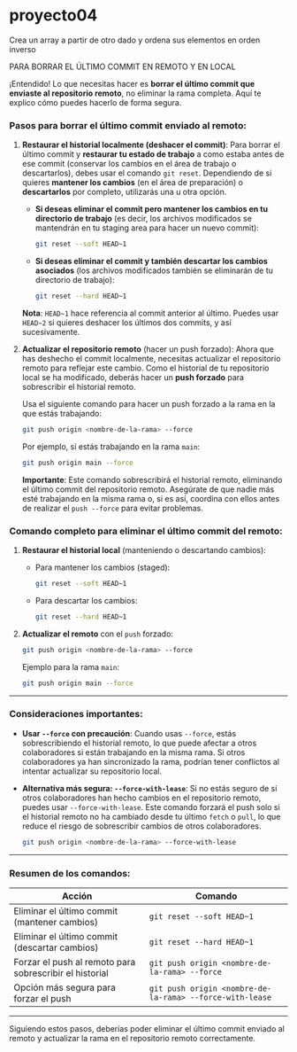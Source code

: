 # proyecto04
Crea un array a partir de otro dado y ordena sus elementos en orden inverso



PARA BORRAR EL ÚLTIMO COMMIT EN REMOTO Y EN LOCAL

¡Entendido! Lo que necesitas hacer es **borrar el último commit que enviaste al repositorio remoto**, no eliminar la rama completa. Aquí te explico cómo puedes hacerlo de forma segura.

### **Pasos para borrar el último commit enviado al remoto**:

1. **Restaurar el historial localmente (deshacer el commit)**:
   Para borrar el último commit y **restaurar tu estado de trabajo** a como estaba antes de ese commit (conservar los cambios en el área de trabajo o descartarlos), debes usar el comando `git reset`. Dependiendo de si quieres **mantener los cambios** (en el área de preparación) o **descartarlos** por completo, utilizarás una u otra opción.

   - **Si deseas eliminar el commit pero mantener los cambios en tu directorio de trabajo** (es decir, los archivos modificados se mantendrán en tu staging area para hacer un nuevo commit):
     ```bash
     git reset --soft HEAD~1
     ```

   - **Si deseas eliminar el commit y también descartar los cambios asociados** (los archivos modificados también se eliminarán de tu directorio de trabajo):
     ```bash
     git reset --hard HEAD~1
     ```

   **Nota**: `HEAD~1` hace referencia al commit anterior al último. Puedes usar `HEAD~2` si quieres deshacer los últimos dos commits, y así sucesivamente.

2. **Actualizar el repositorio remoto** (hacer un push forzado):
   Ahora que has deshecho el commit localmente, necesitas actualizar el repositorio remoto para reflejar este cambio. Como el historial de tu repositorio local se ha modificado, deberás hacer un **push forzado** para sobrescribir el historial remoto.

   Usa el siguiente comando para hacer un push forzado a la rama en la que estás trabajando:

   ```bash
   git push origin <nombre-de-la-rama> --force
   ```

   Por ejemplo, si estás trabajando en la rama `main`:

   ```bash
   git push origin main --force
   ```

   **Importante**: Este comando sobrescribirá el historial remoto, eliminando el último commit del repositorio remoto. Asegúrate de que nadie más esté trabajando en la misma rama o, si es así, coordina con ellos antes de realizar el `push --force` para evitar problemas.

### **Comando completo para eliminar el último commit del remoto**:

1. **Restaurar el historial local** (manteniendo o descartando cambios):
   - Para mantener los cambios (staged):
     ```bash
     git reset --soft HEAD~1
     ```
   - Para descartar los cambios:
     ```bash
     git reset --hard HEAD~1
     ```

2. **Actualizar el remoto** con el `push` forzado:
   ```bash
   git push origin <nombre-de-la-rama> --force
   ```

   Ejemplo para la rama `main`:
   ```bash
   git push origin main --force
   ```

---

### **Consideraciones importantes**:

- **Usar `--force` con precaución**: Cuando usas `--force`, estás sobrescribiendo el historial remoto, lo que puede afectar a otros colaboradores si están trabajando en la misma rama. Si otros colaboradores ya han sincronizado la rama, podrían tener conflictos al intentar actualizar su repositorio local.

- **Alternativa más segura: `--force-with-lease`**: Si no estás seguro de si otros colaboradores han hecho cambios en el repositorio remoto, puedes usar `--force-with-lease`. Este comando forzará el push solo si el historial remoto no ha cambiado desde tu último `fetch` o `pull`, lo que reduce el riesgo de sobrescribir cambios de otros colaboradores.

   ```bash
   git push origin <nombre-de-la-rama> --force-with-lease
   ```

---

### **Resumen de los comandos**:

| **Acción**                                         | **Comando**                                            |
|----------------------------------------------------|--------------------------------------------------------|
| Eliminar el último commit (mantener cambios)       | `git reset --soft HEAD~1`                              |
| Eliminar el último commit (descartar cambios)      | `git reset --hard HEAD~1`                              |
| Forzar el push al remoto para sobrescribir el historial | `git push origin <nombre-de-la-rama> --force`          |
| Opción más segura para forzar el push             | `git push origin <nombre-de-la-rama> --force-with-lease`|

---

Siguiendo estos pasos, deberías poder eliminar el último commit enviado al remoto y actualizar la rama en el repositorio remoto correctamente.

